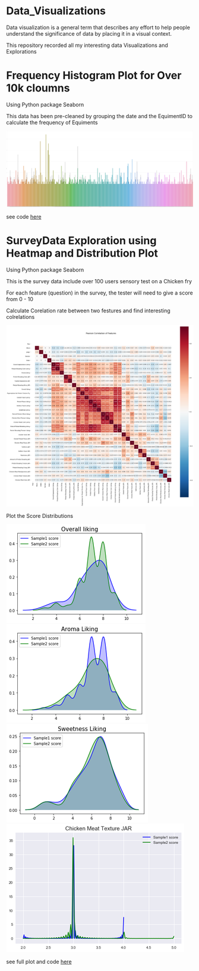 # Data_Visualizations
Data visualization is a general term that describes any effort to help people understand the significance of data by placing it in a visual context. 

This repository recorded all my interesting data Visualizations and Explorations 

# Frequency Histogram Plot for Over 10k cloumns

Using Python package Seaborn

This data has been pre-cleaned by grouping the date and the EquimentID to calculate the frequency of Equiments

![alt text](https://github.com/JieniChen/Data_Visualizations/blob/master/Histogram%20with%20Big%20data/PlantMachine.png)

see code [here](https://github.com/JieniChen/Data_Visualizations/blob/master/Histogram%20with%20Big%20data/PlantMachine.ipynb)

# SurveyData Exploration using Heatmap and Distribution Plot

Using Python package Seaborn

This is the survey data include over 100 users sensory test on a Chicken fry

For each feature (question) in the survey, the tester will need to give a score from 0 - 10

Calculate Corelation rate between two festures and find interesting colrelations

![alt text](https://github.com/JieniChen/Data_Visualizations/blob/master/SurveyData%20Exploration%20and%20Analysis/Image.png)


Plot the Score Distributions 


![alt text](https://github.com/JieniChen/Data_Visualizations/blob/master/SurveyData%20Exploration%20and%20Analysis/P1.png)
![alt text](https://github.com/JieniChen/Data_Visualizations/blob/master/SurveyData%20Exploration%20and%20Analysis/Distribution2.ong.png)
![alt text](https://github.com/JieniChen/Data_Visualizations/blob/master/SurveyData%20Exploration%20and%20Analysis/Distribution3.ong.png)
![alt text](https://github.com/JieniChen/Data_Visualizations/blob/master/SurveyData%20Exploration%20and%20Analysis/Dis4.png)

see full plot and code [here](https://github.com/JieniChen/Data_Visualizations/blob/master/SurveyData%20Exploration%20and%20Analysis/FeatureDistribution.ipynb)

